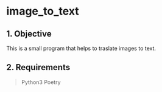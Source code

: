# image_to_text

## 1. Objective
This is a small program that helps to traslate images to text. 

## 2. Requirements
> Python3
> Poetry
